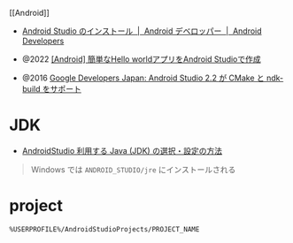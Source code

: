 [[Android]]

- [Android Studio のインストール  |  Android デベロッパー  |  Android Developers](https://developer.android.com/studio/install)

- @2022 [[Android] 簡単なHello worldアプリをAndroid Studioで作成](https://akira-watson.com/android/helloworld.html)
- @2016 [Google Developers Japan: Android Studio 2.2 が CMake と ndk-build をサポート](https://developers-jp.googleblog.com/2016/11/make-and-ndk-build-support-in-android.html)

# JDK
- [AndroidStudio 利用する Java (JDK) の選択・設定の方法](https://android.benigumo.com/20211202/androidstudio-java-jdk/)

> Windows では `ANDROID_STUDIO/jre` にインストールされる

# project

`%USERPROFILE%/AndroidStudioProjects/PROJECT_NAME`
